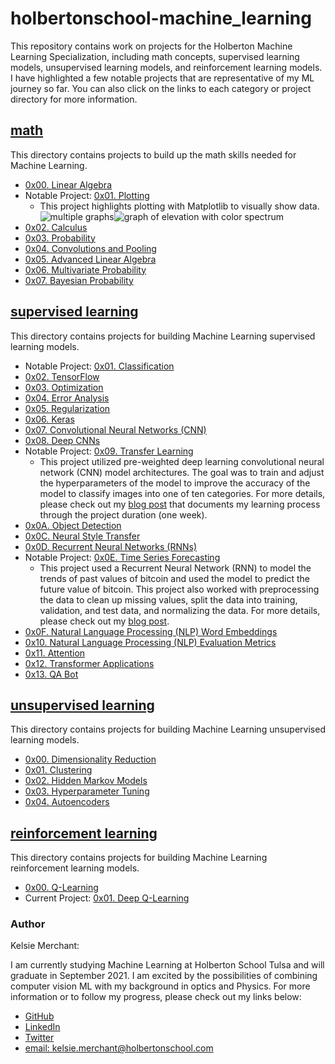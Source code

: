 # holbertonschool-machine_learning
This repository contains work on projects for the Holberton Machine Learning Specialization, including math concepts, supervised learning models, unsupervised learning models, and reinforcement learning models. I have highlighted a few notable projects that are representative of my ML journey so far.  You can also click on the links to each category or project directory for more information.

## [math](/math)
This directory contains projects to build up the math skills needed for Machine Learning.
* [0x00. Linear Algebra](/math/0x00-linear_algebra)
* Notable Project: [0x01. Plotting](/math/0x01-plotting)
  * This project highlights plotting with Matplotlib to visually show data. <img src="https://i.ibb.co/M8SVLpF/Screenshot-2021-06-27-10-57-48-PM.png" alt="multiple graphs" border="0"><img src="https://i.ibb.co/F3c8Tcv/Screenshot-2021-06-27-10-55-34-PM.png" alt="graph of elevation with color spectrum" border="0">
* [0x02. Calculus](/math/0x02-calculus)
* [0x03. Probability](/math/0x03-probability)
* [0x04. Convolutions and Pooling](/math/0x04-convolutions_and_pooling)
* [0x05. Advanced Linear Algebra](/math/0x05-advanced_linear_algebra)
* [0x06. Multivariate Probability](/math/0x06-multivariate_prob)
* [0x07. Bayesian Probability](/math/0x07-bayesian_prob)

## [supervised learning](/supervised_learning)
This directory contains projects for building Machine Learning supervised learning models.
* Notable Project: [0x01. Classification](/supervised_learning/0x01-classification)
* [0x02. TensorFlow](/supervised_learning/0x02-tensorflow)
* [0x03. Optimization](/supervised_learning/0x03-optimization)
* [0x04. Error Analysis](/supervised_learning/0x04-error_analysis)
* [0x05. Regularization](/supervised_learning/0x05-regularization)
* [0x06. Keras](/supervised_learning/0x06-keras)
* [0x07. Convolutional Neural Networks (CNN)](/supervised_learning/0x07-cnn)
* [0x08. Deep CNNs](/supervised_learning/0x08-deep_cnns)
* Notable Project: [0x09. Transfer Learning](/supervised_learning/0x09-transfer_learning)
  * This project utilized pre-weighted deep learning convolutional neural network (CNN) model architectures. The goal was to train and adjust the hyperparameters of the model to improve the accuracy of the model to classify images into one of ten categories.  For more details, please check out my [blog post](https://kelsiemerchant.medium.com/ml-transfer-learning-journal-d15c93306ff7) that documents my learning process through the project duration (one week).
* [0x0A. Object Detection](/supervised_learning/0x0A-object_detection)
* [0x0C. Neural Style Transfer](/supervised_learning/0x0C-neural_style_transfer)
* [0x0D. Recurrent Neural Networks (RNNs)](/supervised_learning/0x0D-RNNs)
* Notable Project: [0x0E. Time Series Forecasting](/supervised_learning/0x0E-time_series)
  * This project used a Recurrent Neural Network (RNN) to model the trends of past values of bitcoin and used the model to predict the future value of bitcoin.  This project also worked with preprocessing the data to clean up missing values, split the data into training, validation, and test data, and normalizing the data.  For more details, please check out my [blog post](https://www.linkedin.com/pulse/coding-time-series-forecasting-kelsie-merchant/).
* [0x0F. Natural Language Processing (NLP) Word Embeddings](/supervised_learning/0x0F-word_embeddings)
* [0x10. Natural Language Processing (NLP) Evaluation Metrics](/supervised_learning/0x10-nlp_metrics)
* [0x11. Attention](/supervised_learning/0x11-attention)
* [0x12. Transformer Applications](/supervised_learning/0x12-transformer_apps)
* [0x13. QA Bot](/supervised_learning/0x13-qa_bot)

## [unsupervised learning](/unsupervised_learning)
This directory contains projects for building Machine Learning unsupervised learning models.
* [0x00. Dimensionality Reduction](/unsupervised_learning/0x00-dimensionality_reduction)
* [0x01. Clustering](/unsupervised_learning/0x01-clustering)
* [0x02. Hidden Markov Models](/unsupervised_learning/0x02-hmm)
* [0x03. Hyperparameter Tuning](/unsupervised_learning/0x03-hyperparameter_tuning)
* [0x04. Autoencoders](/unsupervised_learning/0x04-autoencoders)

## [reinforcement learning](/reinforcement_learning)
This directory contains projects for building Machine Learning reinforcement learning models.
* [0x00. Q-Learning](/reinforcement_learning/0x00-q_learning)
* Current Project: [0x01. Deep Q-Learning](/reinforcement_learning/0x01-deep_q_learning)

### Author
Kelsie Merchant:

I am currently studying Machine Learning at Holberton School Tulsa and will graduate in September 2021. I am excited by the possibilities of combining computer vision ML with my background in optics and Physics. For more information or to follow my progress, please check out my links below:
* [GitHub](https://github.com/kmerchan/)
* [LinkedIn](https://www.linkedin.com/in/kelsie-merchant-physics/)
* [Twitter](https://twitter.com/MerchantKelsie)
* [email: kelsie.merchant@holbertonschool.com](kelsie.merchant@holbertonschool.com)
